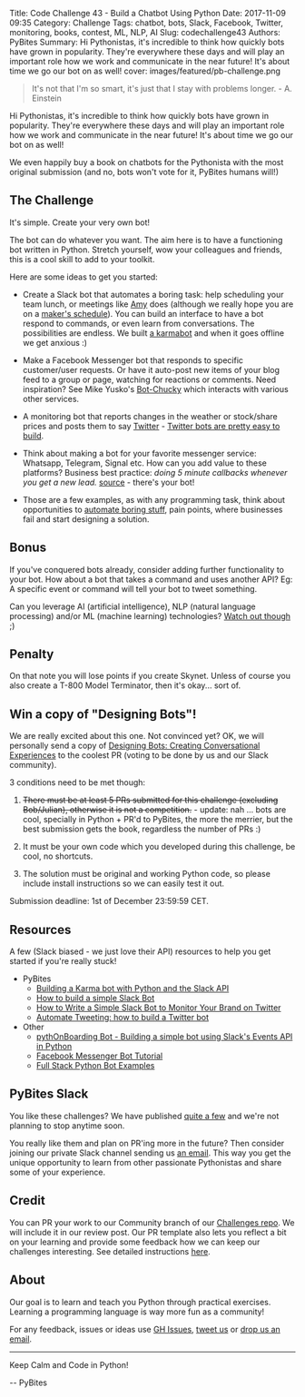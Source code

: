 Title: Code Challenge 43 - Build a Chatbot Using Python
Date: 2017-11-09 09:35
Category: Challenge
Tags: chatbot, bots, Slack, Facebook, Twitter, monitoring, books, contest, ML, NLP, AI
Slug: codechallenge43
Authors: PyBites
Summary: Hi Pythonistas, it's incredible to think how quickly bots have grown in popularity. They're everywhere these days and will play an important role how we work and communicate in the near future! It's about time we go our bot on as well!
cover: images/featured/pb-challenge.png

> It's not that I'm so smart, it's just that I stay with problems longer. - A. Einstein

Hi Pythonistas, it's incredible to think how quickly bots have grown in popularity. They're everywhere these days and will play an important role how we work and communicate in the near future! It's about time we go our bot on as well!

We even happily buy a book on chatbots for the Pythonista with the most original submission (and no, bots won't vote for it, PyBites humans will!)

## The Challenge

It's simple. Create your very own bot!

The bot can do whatever you want. The aim here is to have a functioning bot written in Python. Stretch yourself, wow your colleagues and friends, this is a cool skill to add to your toolkit.

Here are some ideas to get you started:

* Create a Slack bot that automates a boring task: help scheduling your team lunch, or meetings like [Amy](https://x.ai) does (although we really hope you are on a [maker's schedule](http://www.paulgraham.com/makersschedule.html)). You can build an interface to have a bot respond to commands, or even learn from conversations. The possibilities are endless. We built [a karmabot](https://pybit.es/slack-karma-bot.html) and when it goes offline we get anxious :)

* Make a Facebook Messenger bot that responds to specific customer/user requests. Or have it auto-post new items of your blog feed to a group or page, watching for reactions or comments. Need inspiration? See Mike Yusko's [Bot-Chucky](https://github.com/MichaelYusko/Bot-Chucky) which interacts with various other services.

* A monitoring bot that reports changes in the weather or stock/share prices and posts them to say [Twitter](https://twitter.com/pybites/status/866346450699001856) - [Twitter bots are pretty easy to build](https://pybit.es/automate-twitter.html).

* Think about making a bot for your favorite messenger service: Whatsapp, Telegram, Signal etc. How can you add value to these platforms? Business best practice: *doing 5 minute callbacks whenever you get a new lead.* [source](https://okdork.com/buying-a-business-jonathan-siegel/) - there's your bot!

* Those are a few examples, as with any programming task, think about opportunities to [automate boring stuff](https://pybit.es/automate_the_boring_stuff_review.html), pain points, where businesses fail and start designing a solution.

## Bonus

If you've conquered bots already, consider adding further functionality to your bot. How about a bot that takes a command and uses another API? Eg: A specific event or command will tell your bot to tweet something.

Can you leverage AI (artificial intelligence), NLP (natural language processing) and/or ML (machine learning) technologies? [Watch out though](http://www.telegraph.co.uk/technology/2017/08/01/facebook-shuts-robots-invent-language/) ;)

## Penalty

On that note you will lose points if you create Skynet. Unless of course you also create a T-800 Model Terminator, then it's okay... sort of.

## Win a copy of "Designing Bots"!

We are really excited about this one. Not convinced yet? OK, we will personally send a copy of [Designing Bots: Creating Conversational Experiences](http://www.amazon.com/dp/B0723B91XD/?tag=pyb0f-20) to the coolest PR (voting to be done by us and our Slack community).

3 conditions need to be met though:

1. ~~There must be at least 5 PRs submitted for this challenge (excluding Bob/Julian), otherwise it is not a competition.~~ - update: nah ... bots are cool, specially in Python + PR'd to PyBites, the more the merrier, but the best submission gets the book, regardless the number of PRs :)

2. It must be your own code which you developed during this challenge, be cool, no shortcuts.

3. The solution must be original and working Python code, so please include install instructions so we can easily test it out.

Submission deadline: 1st of December 23:59:59 CET.

## Resources

A few (Slack biased - we just love their API) resources to help you get started if you're really stuck!

* PyBites
	* [Building a Karma bot with Python and the Slack API](https://pybit.es/slack-karma-bot.html)
	* [How to build a simple Slack Bot](https://pybit.es/simple-chatbot.html)
	* [How to Write a Simple Slack Bot to Monitor Your Brand on Twitter](https://pybit.es/twitter-monitor-slack-notify.html)
	* [Automate Tweeting: how to build a Twitter bot](https://pybit.es/automate-twitter.html)
* Other
	* [pythOnBoarding Bot - Building a simple bot using Slack's Events API in Python](https://github.com/slackapi/Slack-Python-Onboarding-Tutorial)
	* [Facebook Messenger Bot Tutorial](https://blog.hartleybrody.com/fb-messenger-bot/)
	* [Full Stack Python Bot Examples](https://www.fullstackpython.com/bots.html)

## PyBites Slack

You like these challenges? We have published [quite a few](https://github.com/pybites/challenges) and we're not planning to stop anytime soon.

You really like them and plan on PR'ing more in the future? Then consider joining our private Slack channel sending us [an email](mailto:pybitesblog@gmail.com). This way you get the unique opportunity to learn from other passionate Pythonistas and share some of your experience.

## Credit

You can PR your work to our Community branch of our [Challenges repo](https://github.com/pybites/challenges). We will include it in our review post. Our PR template also lets you reflect a bit on your learning and provide some feedback how we can keep our challenges interesting. See detailed instructions [here](https://github.com/pybites/challenges/blob/master/INSTALL.md).

## About

Our goal is to learn and teach you Python through practical exercises. Learning a programming language is way more fun as a community!

For any feedback, issues or ideas use [GH Issues](https://github.com/pybites/challenges/issues), [tweet us](https://twitter.com/pybites) or [drop us an email](mailto:pybitesblog@gmail.com).

---

Keep Calm and Code in Python!

-- PyBites
